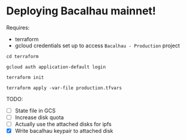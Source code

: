 # Deploying Bacalhau mainnet!

Requires:
* terraform
* gcloud credentials set up to access `Bacalhau - Production` project

```
cd terraform
```

```
gcloud auth application-default login
```

```
terraform init
```

```
terraform apply -var-file production.tfvars
```

TODO:
* [ ] State file in GCS
* [ ] Increase disk quota
* [ ] Actually use the attached disks for ipfs
* [x] Write bacalhau keypair to attached disk
